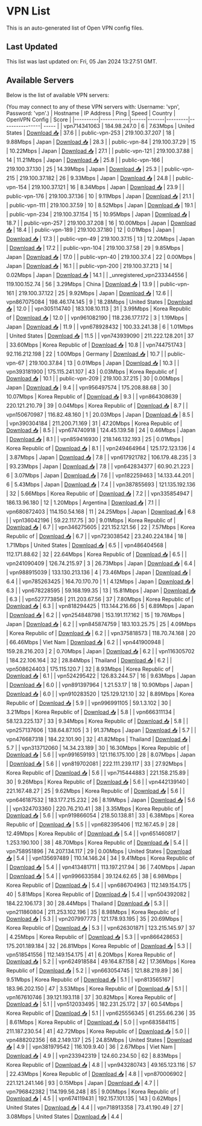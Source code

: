 # VPN List

This is an auto-generated list of Open VPN config files.

## Last Updated

This list was last updated on: Fri, 05 Jan 2024 13:27:51 GMT.

## Available Servers

Below is the list of available VPN servers:

(You may connect to any of these VPN servers with: Username: 'vpn', Password: 'vpn'.)
| Hostname | IP Address | Ping | Speed | Country | OpenVPN Config | Score |
|----------|------------|------|-------|---------|----------------| ----- |
| vpn714341063 | 184.98.247.0 | 6 | 7.63Mbps | United States | [Download 📥](./configs/server_0_US.ovpn) | 37.6 |
| public-vpn-253 | 219.100.37.207 | 18 | 9.88Mbps | Japan | [Download 📥](./configs/server_1_JP.ovpn) | 28.3 |
| public-vpn-84 | 219.100.37.29 | 15 | 10.22Mbps | Japan | [Download 📥](./configs/server_2_JP.ovpn) | 27.1 |
| public-vpn-121 | 219.100.37.88 | 14 | 11.21Mbps | Japan | [Download 📥](./configs/server_3_JP.ovpn) | 25.8 |
| public-vpn-166 | 219.100.37.130 | 25 | 14.39Mbps | Japan | [Download 📥](./configs/server_4_JP.ovpn) | 25.3 |
| public-vpn-215 | 219.100.37.182 | 26 | 9.33Mbps | Japan | [Download 📥](./configs/server_5_JP.ovpn) | 24.8 |
| public-vpn-154 | 219.100.37.121 | 16 | 8.34Mbps | Japan | [Download 📥](./configs/server_6_JP.ovpn) | 23.9 |
| public-vpn-176 | 219.100.37.136 | 10 | 9.11Mbps | Japan | [Download 📥](./configs/server_7_JP.ovpn) | 21.1 |
| public-vpn-111 | 219.100.37.59 | 10 | 8.52Mbps | Japan | [Download 📥](./configs/server_8_JP.ovpn) | 19.1 |
| public-vpn-234 | 219.100.37.154 | 15 | 10.95Mbps | Japan | [Download 📥](./configs/server_9_JP.ovpn) | 18.7 |
| public-vpn-257 | 219.100.37.208 | 16 | 10.00Mbps | Japan | [Download 📥](./configs/server_10_JP.ovpn) | 18.4 |
| public-vpn-189 | 219.100.37.180 | 12 | 0.01Mbps | Japan | [Download 📥](./configs/server_11_JP.ovpn) | 17.3 |
| public-vpn-49 | 219.100.37.15 | 13 | 12.20Mbps | Japan | [Download 📥](./configs/server_12_JP.ovpn) | 17.2 |
| public-vpn-104 | 219.100.37.58 | 29 | 9.85Mbps | Japan | [Download 📥](./configs/server_13_JP.ovpn) | 17.0 |
| public-vpn-40 | 219.100.37.4 | 22 | 0.00Mbps | Japan | [Download 📥](./configs/server_14_JP.ovpn) | 16.1 |
| public-vpn-200 | 219.100.37.213 | 14 | 0.02Mbps | Japan | [Download 📥](./configs/server_15_JP.ovpn) | 14.1 |
| _unregistered_vpn233344556 | 119.100.152.74 | 56 | 3.29Mbps | China | [Download 📥](./configs/server_16_CN.ovpn) | 13.9 |
| public-vpn-161 | 219.100.37.122 | 25 | 9.92Mbps | Japan | [Download 📥](./configs/server_17_JP.ovpn) | 12.6 |
| vpn867075084 | 198.46.174.145 | 9 | 18.28Mbps | United States | [Download 📥](./configs/server_18_US.ovpn) | 12.0 |
| vpn305114740 | 183.108.10.113 | 31 | 3.99Mbps | Korea Republic of | [Download 📥](./configs/server_19_KR.ovpn) | 12.0 |
| vpn961082190 | 118.236.177.172 | 3 | 1.19Mbps | Japan | [Download 📥](./configs/server_20_JP.ovpn) | 11.9 |
| vpn678928432 | 100.33.241.38 | 6 | 1.01Mbps | United States | [Download 📥](./configs/server_21_US.ovpn) | 11.5 |
| vpn743939090 | 211.222.128.201 | 37 | 33.60Mbps | Korea Republic of | [Download 📥](./configs/server_22_KR.ovpn) | 10.8 |
| vpn744751743 | 92.116.212.198 | 22 | 1.00Mbps | Germany | [Download 📥](./configs/server_23_DE.ovpn) | 10.7 |
| public-vpn-67 | 219.100.37.84 | 13 | 0.01Mbps | Japan | [Download 📥](./configs/server_24_JP.ovpn) | 10.3 |
| vpn393181900 | 175.115.241.107 | 43 | 0.03Mbps | Korea Republic of | [Download 📥](./configs/server_25_KR.ovpn) | 10.1 |
| public-vpn-209 | 219.100.37.215 | 30 | 0.00Mbps | Japan | [Download 📥](./configs/server_26_JP.ovpn) | 9.4 |
| vpn956497574 | 175.208.88.68 | 30 | 10.07Mbps | Korea Republic of | [Download 📥](./configs/server_27_KR.ovpn) | 9.3 |
| vpn864308639 | 220.121.210.79 | 39 | 0.04Mbps | Korea Republic of | [Download 📥](./configs/server_28_KR.ovpn) | 8.7 |
| vpn150670987 | 116.82.48.160 | 1 | 20.03Mbps | Japan | [Download 📥](./configs/server_29_JP.ovpn) | 8.5 |
| vpn390304184 | 211.200.71.169 | 31 | 47.20Mbps | Korea Republic of | [Download 📥](./configs/server_30_KR.ovpn) | 8.5 |
| vpn674740918 | 124.45.139.58 | 24 | 0.46Mbps | Japan | [Download 📥](./configs/server_31_JP.ovpn) | 8.1 |
| vpn859416930 | 218.146.132.193 | 25 | 0.01Mbps | Korea Republic of | [Download 📥](./configs/server_32_KR.ovpn) | 8.1 |
| vpn249464964 | 125.172.123.136 | 4 | 3.87Mbps | Japan | [Download 📥](./configs/server_33_JP.ovpn) | 7.8 |
| vpn617921782 | 106.179.48.235 | 3 | 93.23Mbps | Japan | [Download 📥](./configs/server_34_JP.ovpn) | 7.8 |
| vpn642834377 | 60.90.21.223 | 6 | 3.07Mbps | Japan | [Download 📥](./configs/server_35_JP.ovpn) | 7.6 |
| vpn182259463 | 14.133.44.201 | 6 | 5.43Mbps | Japan | [Download 📥](./configs/server_36_JP.ovpn) | 7.4 |
| vpn387855693 | 121.135.192.136 | 32 | 5.66Mbps | Korea Republic of | [Download 📥](./configs/server_37_KR.ovpn) | 7.2 |
| vpn335854947 | 186.13.96.180 | 12 | 1.20Mbps | Argentina | [Download 📥](./configs/server_38_AR.ovpn) | 7.1 |
| vpn680872403 | 114.150.54.168 | 11 | 24.25Mbps | Japan | [Download 📥](./configs/server_39_JP.ovpn) | 6.8 |
| vpn136042196 | 59.22.117.75 | 30 | 9.01Mbps | Korea Republic of | [Download 📥](./configs/server_40_KR.ovpn) | 6.7 |
| vpn346275605 | 221.152.121.56 | 22 | 7.57Mbps | Korea Republic of | [Download 📥](./configs/server_41_KR.ovpn) | 6.7 |
| vpn723038542 | 23.240.224.184 | 18 | 1.71Mbps | United States | [Download 📥](./configs/server_42_US.ovpn) | 6.5 |
| vpn486404568 | 112.171.88.62 | 32 | 22.64Mbps | Korea Republic of | [Download 📥](./configs/server_43_KR.ovpn) | 6.5 |
| vpn241090409 | 126.74.215.97 | 3 | 26.73Mbps | Japan | [Download 📥](./configs/server_44_JP.ovpn) | 6.4 |
| vpn988915039 | 133.130.213.136 | 4 | 73.46Mbps | Japan | [Download 📥](./configs/server_45_JP.ovpn) | 6.4 |
| vpn785263425 | 164.70.170.70 | 1 | 4.12Mbps | Japan | [Download 📥](./configs/server_46_JP.ovpn) | 6.3 |
| vpn678228595 | 59.168.199.35 | 13 | 15.81Mbps | Japan | [Download 📥](./configs/server_47_JP.ovpn) | 6.3 |
| vpn527773856 | 211.203.67.56 | 37 | 7.80Mbps | Korea Republic of | [Download 📥](./configs/server_48_KR.ovpn) | 6.3 |
| vpn818294425 | 113.144.216.66 | 5 | 6.89Mbps | Japan | [Download 📥](./configs/server_49_JP.ovpn) | 6.2 |
| vpn254848798 | 153.191.117.162 | 15 | 19.76Mbps | Japan | [Download 📥](./configs/server_50_JP.ovpn) | 6.2 |
| vpn845874759 | 183.103.25.75 | 25 | 4.09Mbps | Korea Republic of | [Download 📥](./configs/server_51_KR.ovpn) | 6.2 |
| vpn375818573 | 118.70.74.168 | 20 | 66.46Mbps | Viet Nam | [Download 📥](./configs/server_52_VN.ovpn) | 6.2 |
| vpn441900948 | 159.28.216.203 | 2 | 0.70Mbps | Japan | [Download 📥](./configs/server_53_JP.ovpn) | 6.2 |
| vpn116305702 | 184.22.106.164 | 32 | 28.84Mbps | Thailand | [Download 📥](./configs/server_54_TH.ovpn) | 6.2 |
| vpn508624403 | 175.115.120.7 | 32 | 8.93Mbps | Korea Republic of | [Download 📥](./configs/server_55_KR.ovpn) | 6.1 |
| vpn524295422 | 126.83.244.57 | 16 | 9.63Mbps | Japan | [Download 📥](./configs/server_56_JP.ovpn) | 6.0 |
| vpn891397964 | 1.21.53.17 | 18 | 10.90Mbps | Japan | [Download 📥](./configs/server_57_JP.ovpn) | 6.0 |
| vpn910283520 | 125.129.121.10 | 32 | 8.89Mbps | Korea Republic of | [Download 📥](./configs/server_58_KR.ovpn) | 5.9 |
| vpn996991105 | 59.1.3.102 | 30 | 3.21Mbps | Korea Republic of | [Download 📥](./configs/server_59_KR.ovpn) | 5.8 |
| vpn666311134 | 58.123.225.137 | 33 | 9.34Mbps | Korea Republic of | [Download 📥](./configs/server_60_KR.ovpn) | 5.8 |
| vpn257137606 | 138.64.87.105 | 3 | 91.37Mbps | Japan | [Download 📥](./configs/server_61_JP.ovpn) | 5.7 |
| vpn476687318 | 184.22.101.90 | 32 | 41.82Mbps | Thailand | [Download 📥](./configs/server_62_TH.ovpn) | 5.7 |
| vpn313712060 | 14.34.23.189 | 30 | 16.30Mbps | Korea Republic of | [Download 📥](./configs/server_63_KR.ovpn) | 5.6 |
| vpn991659193 | 121.116.175.100 | 28 | 8.07Mbps | Japan | [Download 📥](./configs/server_64_JP.ovpn) | 5.6 |
| vpn819702081 | 222.111.239.117 | 33 | 27.92Mbps | Korea Republic of | [Download 📥](./configs/server_65_KR.ovpn) | 5.6 |
| vpn715444883 | 221.158.215.89 | 30 | 9.26Mbps | Korea Republic of | [Download 📥](./configs/server_66_KR.ovpn) | 5.6 |
| vpn442139140 | 221.167.48.27 | 25 | 9.62Mbps | Korea Republic of | [Download 📥](./configs/server_67_KR.ovpn) | 5.6 |
| vpn646187532 | 183.177.215.232 | 26 | 8.19Mbps | Japan | [Download 📥](./configs/server_68_JP.ovpn) | 5.6 |
| vpn324703360 | 220.76.210.41 | 38 | 3.35Mbps | Korea Republic of | [Download 📥](./configs/server_69_KR.ovpn) | 5.6 |
| vpn919866054 | 218.50.138.81 | 33 | 6.38Mbps | Korea Republic of | [Download 📥](./configs/server_70_KR.ovpn) | 5.5 |
| vpn682395406 | 112.167.45.9 | 28 | 12.49Mbps | Korea Republic of | [Download 📥](./configs/server_71_KR.ovpn) | 5.4 |
| vpn651460817 | 1.253.190.100 | 38 | 48.70Mbps | Korea Republic of | [Download 📥](./configs/server_72_KR.ovpn) | 5.4 |
| vpn758951896 | 74.207.134.117 | 29 | 0.00Mbps | United States | [Download 📥](./configs/server_73_US.ovpn) | 5.4 |
| vpn135697489 | 110.14.146.24 | 34 | 9.41Mbps | Korea Republic of | [Download 📥](./configs/server_74_KR.ovpn) | 5.4 |
| vpn413481711 | 113.197.217.94 | 36 | 7.40Mbps | Japan | [Download 📥](./configs/server_75_JP.ovpn) | 5.4 |
| vpn996633584 | 39.124.62.65 | 38 | 6.98Mbps | Korea Republic of | [Download 📥](./configs/server_76_KR.ovpn) | 5.4 |
| vpn686704963 | 112.149.154.175 | 40 | 5.81Mbps | Korea Republic of | [Download 📥](./configs/server_77_KR.ovpn) | 5.4 |
| vpn504392082 | 184.22.106.173 | 30 | 28.44Mbps | Thailand | [Download 📥](./configs/server_78_TH.ovpn) | 5.3 |
| vpn211860804 | 211.253.102.196 | 35 | 8.98Mbps | Korea Republic of | [Download 📥](./configs/server_79_KR.ovpn) | 5.3 |
| vpn207997773 | 121.178.93.195 | 35 | 20.69Mbps | Korea Republic of | [Download 📥](./configs/server_80_KR.ovpn) | 5.3 |
| vpn626301871 | 123.215.145.97 | 37 | 4.25Mbps | Korea Republic of | [Download 📥](./configs/server_81_KR.ovpn) | 5.3 |
| vpn866428653 | 175.201.189.184 | 32 | 26.81Mbps | Korea Republic of | [Download 📥](./configs/server_82_KR.ovpn) | 5.3 |
| vpn518541556 | 112.149.154.175 | 41 | 6.20Mbps | Korea Republic of | [Download 📥](./configs/server_83_KR.ovpn) | 5.2 |
| vpn624918584 | 49.164.87.158 | 42 | 17.36Mbps | Korea Republic of | [Download 📥](./configs/server_84_KR.ovpn) | 5.2 |
| vpn663054745 | 121.88.219.89 | 36 | 9.51Mbps | Korea Republic of | [Download 📥](./configs/server_85_KR.ovpn) | 5.1 |
| vpn813565167 | 183.96.202.150 | 47 | 3.53Mbps | Korea Republic of | [Download 📥](./configs/server_86_KR.ovpn) | 5.1 |
| vpn167610746 | 39.121.193.118 | 37 | 30.82Mbps | Korea Republic of | [Download 📥](./configs/server_87_KR.ovpn) | 5.1 |
| vpn512033495 | 182.231.25.172 | 37 | 60.54Mbps | Korea Republic of | [Download 📥](./configs/server_88_KR.ovpn) | 5.1 |
| vpn625556345 | 61.255.66.236 | 35 | 8.61Mbps | Korea Republic of | [Download 📥](./configs/server_89_KR.ovpn) | 5.0 |
| vpn683584115 | 211.187.230.54 | 41 | 42.72Mbps | Korea Republic of | [Download 📥](./configs/server_90_KR.ovpn) | 5.0 |
| vpn488202356 | 68.2.149.137 | 25 | 24.85Mbps | United States | [Download 📥](./configs/server_91_US.ovpn) | 4.9 |
| vpn381979542 | 116.109.9.40 | 36 | 2.67Mbps | Viet Nam | [Download 📥](./configs/server_92_VN.ovpn) | 4.9 |
| vpn233942319 | 124.60.234.50 | 62 | 8.83Mbps | Korea Republic of | [Download 📥](./configs/server_93_KR.ovpn) | 4.8 |
| vpn943280743 | 49.165.123.116 | 57 | 22.43Mbps | Korea Republic of | [Download 📥](./configs/server_94_KR.ovpn) | 4.8 |
| vpn870006902 | 221.121.241.146 | 93 | 0.15Mbps | Japan | [Download 📥](./configs/server_95_JP.ovpn) | 4.7 |
| vpn796842382 | 114.199.56.248 | 85 | 9.00Mbps | Korea Republic of | [Download 📥](./configs/server_96_KR.ovpn) | 4.5 |
| vpn674119431 | 192.157.101.135 | 143 | 0.62Mbps | United States | [Download 📥](./configs/server_97_US.ovpn) | 4.4 |
| vpn718913358 | 73.41.190.49 | 27 | 3.08Mbps | United States | [Download 📥](./configs/server_98_US.ovpn) | 4.4 |

